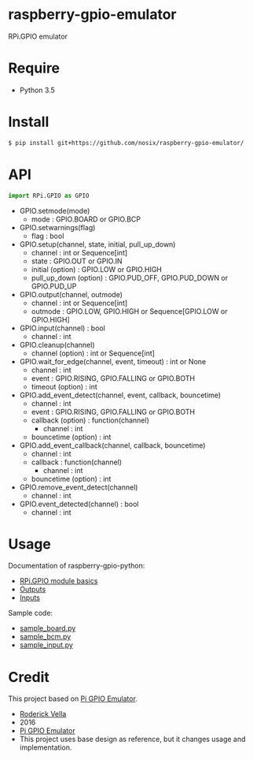 # raspberry-gpio-emulator

RPi.GPIO emulator

# Require

- Python 3.5

# Install

```bash
$ pip install git+https://github.com/nosix/raspberry-gpio-emulator/
```

# API

```python
import RPi.GPIO as GPIO
```

- GPIO.setmode(mode)
    - mode : GPIO.BOARD or GPIO.BCP
- GPIO.setwarnings(flag)
    - flag : bool
- GPIO.setup(channel, state, initial, pull_up_down)
    - channel : int or Sequence[int]
    - state : GPIO.OUT or GPIO.IN
    - initial (option) : GPIO.LOW or GPIO.HIGH
    - pull_up_down (option) : GPIO.PUD_OFF, GPIO.PUD_DOWN or GPIO.PUD_UP
- GPIO.output(channel, outmode)
    - channel : int or Sequence[int]
    - outmode : GPIO.LOW, GPIO.HIGH or Sequence[GPIO.LOW or GPIO.HIGH]
- GPIO.input(channel) : bool
    - channel : int
- GPIO.cleanup(channel)
    - channel (option) : int or Sequence[int]
- GPIO.wait_for_edge(channel, event, timeout) : int or None
    - channel : int
    - event : GPIO.RISING, GPIO.FALLING or GPIO.BOTH
    - timeout (option) : int
- GPIO.add_event_detect(channel, event, callback, bouncetime)
    - channel : int
    - event : GPIO.RISING, GPIO.FALLING or GPIO.BOTH
    - callback (option) : function(channel)
        - channel : int
    - bouncetime (option) : int
- GPIO.add_event_callback(channel, callback, bouncetime)
    - channel : int
    - callback : function(channel)
        - channel : int
    - bouncetime (option) : int
- GPIO.remove_event_detect(channel)
    - channel : int
- GPIO.event_detected(channel) : bool
    - channel : int

# Usage

Documentation of raspberry-gpio-python:
- [RPi.GPIO module basics](https://sourceforge.net/p/raspberry-gpio-python/wiki/BasicUsage/)
- [Outputs](https://sourceforge.net/p/raspberry-gpio-python/wiki/Outputs/)
- [Inputs](https://sourceforge.net/p/raspberry-gpio-python/wiki/Inputs/)

Sample code:
- [sample_board.py](https://github.com/nosix/raspberry-gpio-emulator/blob/master/sample_board.py)
- [sample_bcm.py](https://github.com/nosix/raspberry-gpio-emulator/blob/master/sample_bcm.py)
- [sample_input.py](https://github.com/nosix/raspberry-gpio-emulator/blob/master/sample_input.py)

# Credit

This project based on [Pi GPIO Emulator](https://sourceforge.net/projects/pi-gpio-emulator/).

- [Roderick Vella](https://roderickvella.wordpress.com/2016/06/28/raspberry-pi-gpio-emulator/)
- 2016
- [Pi GPIO Emulator](https://sourceforge.net/projects/pi-gpio-emulator/)
- This project uses base design as reference, but it changes usage and implementation.
